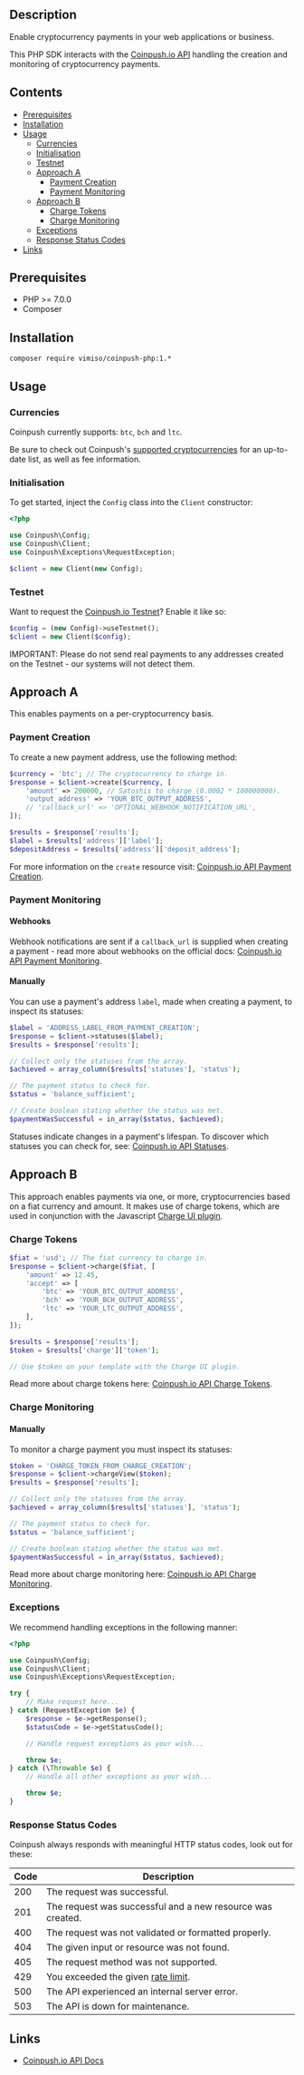 ## Description

Enable cryptocurrency payments in your web applications or business.

This PHP SDK interacts with the [Coinpush.io API](http://coinpush.test/docs/api) handling the creation and monitoring of cryptocurrency payments.

## Contents

* [Prerequisites](#prerequisites)
* [Installation](#installation)
* [Usage](#usage)
    * [Currencies](#currencies)
    * [Initialisation](#initialisation)
    * [Testnet](#testnet)
    * [Approach A](#approach-a)
        * [Payment Creation](#payment-creation)
        * [Payment Monitoring](#payment-monitoring)
    * [Approach B](#approach-b)
        * [Charge Tokens](#charge-tokens)
        * [Charge Monitoring](#charge-monitoring)
    * [Exceptions](#exceptions)
    * [Response Status Codes](#response-status-codes)
* [Links](#links)

## Prerequisites

* PHP >= 7.0.0
* Composer

## Installation

```
composer require vimiso/coinpush-php:1.*
```

## Usage

### Currencies

Coinpush currently supports: `btc`, `bch` and `ltc`.

Be sure to check out Coinpush's [supported cryptocurrencies](https://coinpush.io/docs/api#currencies) for an up-to-date list, as well as fee information.

### Initialisation

To get started, inject the `Config` class into the `Client` constructor:

```php
<?php

use Coinpush\Config;
use Coinpush\Client;
use Coinpush\Exceptions\RequestException;

$client = new Client(new Config);
```

### Testnet

Want to request the [Coinpush.io Testnet](https://coinpush.io/api/testnet)? Enable it like so:

```php
$config = (new Config)->useTestnet();
$client = new Client($config);
```

IMPORTANT: Please do not send real payments to any addresses created on the Testnet - our systems will not detect them.

## Approach A

This enables payments on a per-cryptocurrency basis.

### Payment Creation

To create a new payment address, use the following method:

```php
$currency = 'btc'; // The cryptocurrency to charge in.
$response = $client->create($currency, [
    'amount' => 200000, // Satoshis to charge (0.0002 * 100000000).
    'output_address' => 'YOUR_BTC_OUTPUT_ADDRESS',
    // 'callback_url' => 'OPTIONAL_WEBHOOK_NOTIFICATION_URL',
]);

$results = $response['results'];
$label = $results['address']['label'];
$depositAddress = $results['address']['deposit_address'];
```

For more information on the `create` resource visit: [Coinpush.io API Payment Creation](https://coinpush.io/docs/api#creation).

### Payment Monitoring

#### Webhooks
Webhook notifications are sent if a `callback_url` is supplied when creating a payment - read more about webhooks on the official docs: [Coinpush.io API Payment Monitoring](https://coinpush.io/docs/api#monitoring).

#### Manually
You can use a payment's address `label`, made when creating a payment, to inspect its statuses:

```php
$label = 'ADDRESS_LABEL_FROM_PAYMENT_CREATION';
$response = $client->statuses($label);
$results = $response['results'];

// Collect only the statuses from the array.
$achieved = array_column($results['statuses'], 'status');

// The payment status to check for.
$status = 'balance_sufficient';

// Create boolean stating whether the status was met.
$paymentWasSuccessful = in_array($status, $achieved);
```

Statuses indicate changes in a payment's lifespan. To discover which statuses you can check for, see: [Coinpush.io API Statuses](https://coinpush.io/docs/api#statuses).

## Approach B

This approach enables payments via one, or more, cryptocurrencies based on a fiat currency and amount. It makes use of charge tokens, which are used in conjunction with the Javascript [Charge UI plugin](https://github.com/Vimiso/coinpush-charge-ui).

### Charge Tokens

```php
$fiat = 'usd'; // The fiat currency to charge in.
$response = $client->charge($fiat, [
    'amount' => 12.45,
    'accept' => [
        'btc' => 'YOUR_BTC_OUTPUT_ADDRESS',
        'bch' => 'YOUR_BCH_OUTPUT_ADDRESS',
        'ltc' => 'YOUR_LTC_OUTPUT_ADDRESS',
    ],
]);

$results = $response['results'];
$token = $results['charge']['token'];

// Use $token on your template with the Charge UI plugin.
```

Read more about charge tokens here: [Coinpush.io API Charge Tokens](https://coinpush.io/docs/api#charge-tokens).

### Charge Monitoring

#### Manually

To monitor a charge payment you must inspect its statuses:

```php
$token = 'CHARGE_TOKEN_FROM_CHARGE_CREATION';
$response = $client->chargeView($token);
$results = $response['results'];

// Collect only the statuses from the array.
$achieved = array_column($results['statuses'], 'status');

// The payment status to check for.
$status = 'balance_sufficient';

// Create boolean stating whether the status was met.
$paymentWasSuccessful = in_array($status, $achieved);
```

Read more about charge monitoring here: [Coinpush.io API Charge Monitoring](https://coinpush.io/docs/api#charge-monitoring).

### Exceptions

We recommend handling exceptions in the following manner:

```php
<?php

use Coinpush\Config;
use Coinpush\Client;
use Coinpush\Exceptions\RequestException;

try {
    // Make request here...
} catch (RequestException $e) {
    $response = $e->getResponse();
    $statusCode = $e->getStatusCode();

    // Handle request exceptions as your wish...

    throw $e;
} catch (\Throwable $e) {
    // Handle all other exceptions as your wish...

    throw $e;
}
```

### Response Status Codes

Coinpush always responds with meaningful HTTP status codes, look out for these:

| Code | Description |
| ---- |-------------|
| 200  | The request was successful. |
| 201  | The request was successful and a new resource was created. |
| 400  | The request was not validated or formatted properly. |
| 404  | The given input or resource was not found. |
| 405  | The request method was not supported. |
| 429  | You exceeded the given [rate limit](https://coinpush.io/docs/api#limiting). |
| 500  | The API experienced an internal server error. |
| 503  | The API is down for maintenance. |

## Links

* [Coinpush.io API Docs](https://coinpush.io/docs/api)